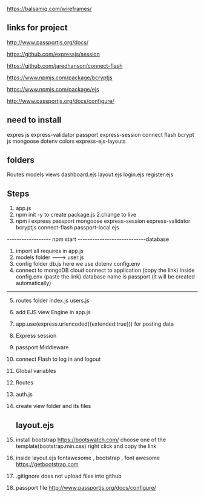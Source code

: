 https://balsamiq.com/wireframes/


links for project
------------------------
 http://www.passportjs.org/docs/

 https://github.com/expressjs/session

 https://github.com/jaredhanson/connect-flash

 https://www.npmjs.com/package/bcryptjs

 https://www.npmjs.com/package/ejs

 http://www.passportjs.org/docs/configure/


 need to install
------------------
 expres js
 express-validator
 passport
 express-session
 connect flash
 bcrypt js
 mongoose
 dotenv
 colors
 express-ejs-layouts


folders
----------------
 Routes
 models
 views 
    dashboard.ejs
    layout.ejs
    login.ejs
    register.ejs


Steps
-----------------
1. app.js
2. npm init -y    to create package.js    2.change to live
3. npm i express passport mongoose express-session express-validator bcryptjs connect-flash passport-local ejs

------------------ npm start
----------------------------database 
1. import all requires in app.js 
2. models folder    --->  user.js       
3. config folder
     db.js  here we use dotenv
     config.env 
4. connect to mongoDB cloud 
    connect to application  (copy the link)
    inside config.env (paste  the link) database name is passport (it will be created automatically)
---------------------------------------------------
5. routes folder
    index.js
    users.js
6.  add EJS view Engine in app.js
7.  app.use(express.urlencoded({extended:true}))     for posting data
8.  Express session
9.  passport Middleware
10. connect Flash  to log in and logout
11. Global variables
12. Routes
13. auth.js
14. create view folder and its files

    layout.ejs
    ------------
15. install bootstrap  https://bootswatch.com/   choose one of the template(bootstrap.min.css) right click       and copy the link
16. inside layout.ejs  fontawesome , bootstrap , font awesome  https://getbootstrap.com 
17. .gitignore does not upload files into github
18. passport file    http://www.passportjs.org/docs/configure/

